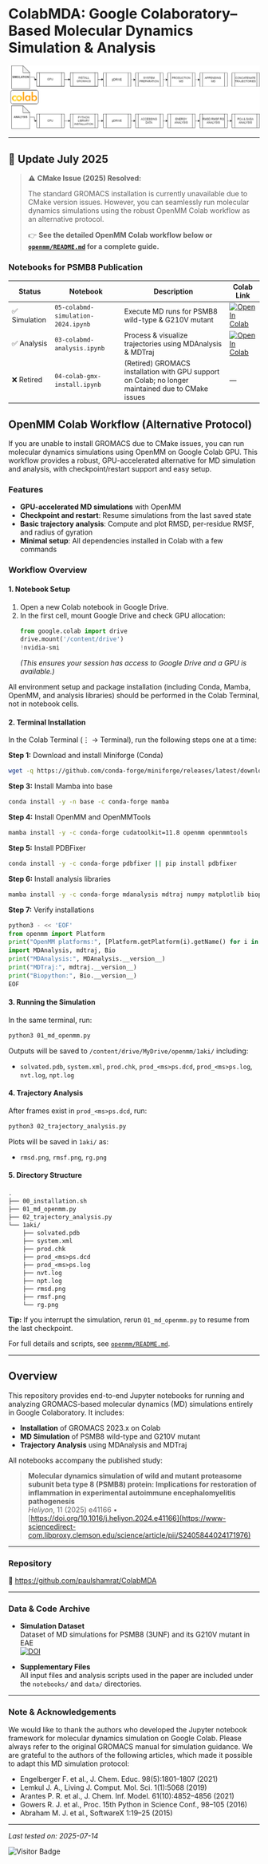 # ColabMDA: Google Colaboratory–Based Molecular Dynamics Simulation & Analysis

![Flowchart](https://github.com/paulshamrat/ColabMDA/blob/main/images/flowchart.png)

---


## 🚩 Update July 2025

> ⚠️ **CMake Issue (2025) Resolved:**
>
> The standard GROMACS installation is currently unavailable due to CMake version issues. However, you can seamlessly run molecular dynamics simulations using the robust OpenMM Colab workflow as an alternative protocol.
>
> 👉 **See the detailed OpenMM Colab workflow below or [`openmm/README.md`](openmm/README.md) for a complete guide.**

### Notebooks for PSMB8 Publication

| Status         | Notebook                          | Description                                                | Colab Link |
|---------------|------------------------------------|------------------------------------------------------------|------------|
| ✅ Simulation  | `05-colabmd-simulation-2024.ipynb` | Execute MD runs for PSMB8 wild-type & G210V mutant         | [![Open In Colab](https://colab.research.google.com/assets/colab-badge.svg)](https://colab.research.google.com/github/paulshamrat/ColabMDA/blob/main/notebooks/05-colabmd-simulation-2024.ipynb) |
| ✅ Analysis    | `03-colabmd-analysis.ipynb`        | Process & visualize trajectories using MDAnalysis & MDTraj  | [![Open In Colab](https://colab.research.google.com/assets/colab-badge.svg)](https://colab.research.google.com/github/paulshamrat/ColabMDA/blob/main/notebooks/03-colabmd-analysis.ipynb) |
| ❌ Retired     | `04-colab-gmx-install.ipynb`       | (Retired) GROMACS installation with GPU support on Colab; no longer maintained due to CMake issues | — |








## OpenMM Colab Workflow (Alternative Protocol)

If you are unable to install GROMACS due to CMake issues, you can run molecular dynamics simulations using OpenMM on Google Colab GPU. This workflow provides a robust, GPU-accelerated alternative for MD simulation and analysis, with checkpoint/restart support and easy setup.

### Features
- **GPU-accelerated MD simulations** with OpenMM
- **Checkpoint and restart**: Resume simulations from the last saved state
- **Basic trajectory analysis**: Compute and plot RMSD, per-residue RMSF, and radius of gyration
- **Minimal setup**: All dependencies installed in Colab with a few commands

### Workflow Overview


#### 1. Notebook Setup
1. Open a new Colab notebook in Google Drive.
2. In the first cell, mount Google Drive and check GPU allocation:
    ```python
    from google.colab import drive
    drive.mount('/content/drive')
    !nvidia-smi
    ```
   *(This ensures your session has access to Google Drive and a GPU is available.)*

All environment setup and package installation (including Conda, Mamba, OpenMM, and analysis libraries) should be performed in the Colab Terminal, not in notebook cells.

#### 2. Terminal Installation
In the Colab Terminal (⋮ → Terminal), run the following steps one at a time:

**Step 1:** Download and install Miniforge (Conda)
```bash
wget -q https://github.com/conda-forge/miniforge/releases/latest/download/Miniforge3-Linux-x86_64.sh -O /tmp/miniforge.sh && bash /tmp/miniforge.sh -b -p "$HOME/miniforge3"
```


**Step 3:** Install Mamba into base
```bash
conda install -y -n base -c conda-forge mamba
```

**Step 4:** Install OpenMM and OpenMMTools
```bash
mamba install -y -c conda-forge cudatoolkit=11.8 openmm openmmtools
```

**Step 5:** Install PDBFixer
```bash
conda install -y -c conda-forge pdbfixer || pip install pdbfixer
```

**Step 6:** Install analysis libraries
```bash
mamba install -y -c conda-forge mdanalysis mdtraj numpy matplotlib biopython
```

**Step 7:** Verify installations
```python
python3 - << 'EOF'
from openmm import Platform
print("OpenMM platforms:", [Platform.getPlatform(i).getName() for i in range(Platform.getNumPlatforms())])
import MDAnalysis, mdtraj, Bio
print("MDAnalysis:", MDAnalysis.__version__)
print("MDTraj:", mdtraj.__version__)
print("Biopython:", Bio.__version__)
EOF
```

#### 3. Running the Simulation
In the same terminal, run:
```bash
python3 01_md_openmm.py
```
Outputs will be saved to `/content/drive/MyDrive/openmm/1aki/` including:
- `solvated.pdb`, `system.xml`, `prod.chk`, `prod_<ms>ps.dcd`, `prod_<ms>ps.log`, `nvt.log`, `npt.log`

#### 4. Trajectory Analysis
After frames exist in `prod_<ms>ps.dcd`, run:
```bash
python3 02_trajectory_analysis.py
```
Plots will be saved in `1aki/` as:
- `rmsd.png`, `rmsf.png`, `rg.png`

#### 5. Directory Structure
```text
.
├── 00_installation.sh
├── 01_md_openmm.py
├── 02_trajectory_analysis.py
└── 1aki/
    ├── solvated.pdb
    ├── system.xml
    ├── prod.chk
    ├── prod_<ms>ps.dcd
    ├── prod_<ms>ps.log
    ├── nvt.log
    ├── npt.log
    ├── rmsd.png
    ├── rmsf.png
    └── rg.png
```

**Tip:** If you interrupt the simulation, rerun `01_md_openmm.py` to resume from the last checkpoint.

For full details and scripts, see [`openmm/README.md`](openmm/README.md).

----

## Overview

This repository provides end-to-end Jupyter notebooks for running and analyzing GROMACS-based molecular dynamics (MD) simulations entirely in Google Colaboratory. It includes:

- **Installation** of GROMACS 2023.x on Colab  
- **MD Simulation** of PSMB8 wild-type and G210V mutant  
- **Trajectory Analysis** using MDAnalysis and MDTraj  

All notebooks accompany the published study:

> **Molecular dynamics simulation of wild and mutant proteasome subunit beta type 8 (PSMB8) protein: Implications for restoration of inflammation in experimental autoimmune encephalomyelitis pathogenesis**  
> _Heliyon_, 11 (2025) e41166 • [https://doi.org/10.1016/j.heliyon.2024.e41166](https://www-sciencedirect-com.libproxy.clemson.edu/science/article/pii/S2405844024171976)  

---

### Repository

🔗 https://github.com/paulshamrat/ColabMDA

---

### Data & Code Archive

- **Simulation Dataset**  
  Dataset of MD simulations for PSMB8 (3UNF) and its G210V mutant in EAE  
  [![DOI](https://zenodo.org/badge/DOI/10.5281/zenodo.8070983.svg)](https://zenodo.org/records/8157201)

- **Supplementary Files**  
  All input files and analysis scripts used in the paper are included under the `notebooks/` and `data/` directories.

---

### Note & Acknowledgements

We would like to thank the authors who developed the Jupyter notebook framework for molecular dynamics simulation on Google Colab. Please always refer to the original GROMACS manual for simulation guidance. We are grateful to the authors of the following articles, which made it possible to adapt this MD simulation protocol:

- Engelberger F. et al., J. Chem. Educ. 98(5):1801–1807 (2021)  
- Lemkul J. A., Living J. Comput. Mol. Sci. 1(1):5068 (2019)  
- Arantes P. R. et al., J. Chem. Inf. Model. 61(10):4852–4856 (2021)  
- Gowers R. J. et al., Proc. 15th Python in Science Conf., 98–105 (2016)  
- Abraham M. J. et al., SoftwareX 1:19–25 (2015)

---

_Last tested on: 2025-07-14_

![Visitor Badge](https://visitor-badge.laobi.icu/badge?page_id=paulshamrat.ColabMDA)


